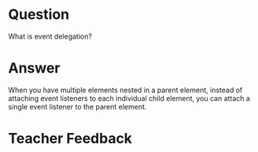 # Question

What is event delegation?

# Answer

When you have multiple elements nested in a parent element, instead of attaching event listeners to each individual child element, you can attach a single event listener to the parent element.

# Teacher Feedback

